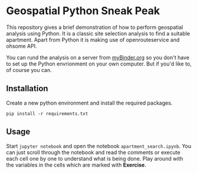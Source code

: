 # Geospatial Python Sneak Peak

This repository gives a brief demonstration of how to perform geospatial analysis using Python. It is a classic site selection analysis to find a suitable apartment. Apart from Python it is making use of openrouteservice and ohsome API. 



You can rund the analysis on a server from [myBinder.org]() so you don't have to set up the Python envrionment on your own computer. But if you'd like to, of course you can. 

## Installation 

Create a new python environment and install the required packages. 

```
pip install -r requirements.txt
```

## Usage

Start `jupyter notebook` and open the notebook `apartment_search.ipynb`. You can just scroll through the notebook and read the comments or execute each cell one by one to understand what is being done. Play around with the variables in the cells which are marked with **Exercise**. 


